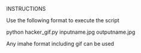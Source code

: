 INSTRUCTIONS

Use the following format to execute the script

python hacker_gif.py inputname.jpg outputname.jpg

Any imahe format including gif can be used